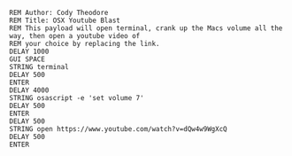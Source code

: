     REM Author: Cody Theodore
    REM Title: OSX Youtube Blast
    REM This payload will open terminal, crank up the Macs volume all the way, then open a youtube video of
    REM your choice by replacing the link.
    DELAY 1000
    GUI SPACE
    STRING terminal
    DELAY 500
    ENTER
    DELAY 4000
    STRING osascript -e 'set volume 7'
    DELAY 500
    ENTER
    DELAY 500
    STRING open https://www.youtube.com/watch?v=dQw4w9WgXcQ
    DELAY 500
    ENTER
